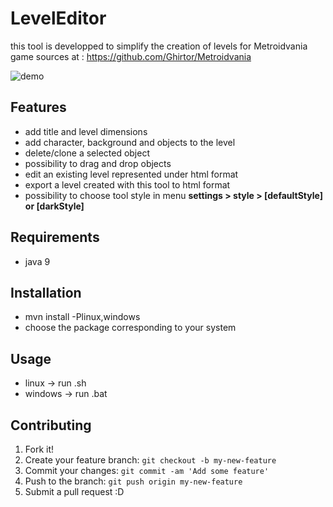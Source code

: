 # LevelEditor

this tool is developped to simplify the creation of levels for Metroidvania game sources at : <https://github.com/Ghirtor/Metroidvania>

![demo](https://user-images.githubusercontent.com/36055053/37550685-d3b9aa6e-2991-11e8-95fe-bfb8181cafae.PNG)

## Features

* add title and level dimensions
* add character, background and objects to the level
* delete/clone a selected object
* possibility to drag and drop objects
* edit an existing level represented under html format
* export a level created with this tool to html format
* possibility to choose tool style in menu **settings > style > [defaultStyle] or [darkStyle]**

## Requirements

* java 9

## Installation

* mvn install -Plinux,windows
* choose the package corresponding to your system

## Usage

* linux -> run .sh
* windows -> run .bat

## Contributing

1. Fork it!
2. Create your feature branch: `git checkout -b my-new-feature`
3. Commit your changes: `git commit -am 'Add some feature'`
4. Push to the branch: `git push origin my-new-feature`
5. Submit a pull request :D